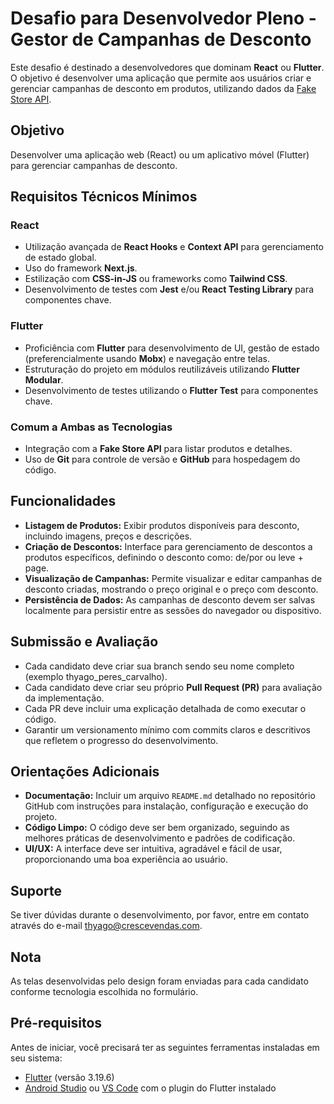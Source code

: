 # Desafio para Desenvolvedor Pleno - Gestor de Campanhas de Desconto

Este desafio é destinado a desenvolvedores que dominam **React** ou **Flutter**. O objetivo é desenvolver uma aplicação que permite aos usuários criar e gerenciar campanhas de desconto em produtos, utilizando dados da [Fake Store API](https://fakestoreapi.com).

## Objetivo

Desenvolver uma aplicação web (React) ou um aplicativo móvel (Flutter) para gerenciar campanhas de desconto.

## Requisitos Técnicos Mínimos

### React
- Utilização avançada de **React Hooks** e **Context API** para gerenciamento de estado global.
- Uso do framework **Next.js**.
- Estilização com **CSS-in-JS** ou frameworks como **Tailwind CSS**.
- Desenvolvimento de testes com **Jest** e/ou **React Testing Library** para componentes chave.

### Flutter
- Proficiência com **Flutter** para desenvolvimento de UI, gestão de estado (preferencialmente usando **Mobx**) e navegação entre telas.
- Estruturação do projeto em módulos reutilizáveis utilizando **Flutter Modular**.
- Desenvolvimento de testes utilizando o **Flutter Test** para componentes chave.

### Comum a Ambas as Tecnologias
- Integração com a **Fake Store API** para listar produtos e detalhes.
- Uso de **Git** para controle de versão e **GitHub** para hospedagem do código.

## Funcionalidades

- **Listagem de Produtos:** Exibir produtos disponíveis para desconto, incluindo imagens, preços e descrições.
- **Criação de Descontos:** Interface para gerenciamento de descontos a produtos específicos, definindo o desconto como: de/por ou leve + page.
- **Visualização de Campanhas:** Permite visualizar e editar campanhas de desconto criadas, mostrando o preço original e o preço com desconto.
- **Persistência de Dados:** As campanhas de desconto devem ser salvas localmente para persistir entre as sessões do navegador ou dispositivo.

## Submissão e Avaliação

- Cada candidato deve criar sua branch sendo seu nome completo (exemplo thyago_peres_carvalho).
- Cada candidato deve criar seu próprio **Pull Request (PR)** para avaliação da implementação.
- Cada PR deve incluir uma explicação detalhada de como executar o código.
- Garantir um versionamento mínimo com commits claros e descritivos que refletem o progresso do desenvolvimento.

## Orientações Adicionais

- **Documentação:** Incluir um arquivo `README.md` detalhado no repositório GitHub com instruções para instalação, configuração e execução do projeto.
- **Código Limpo:** O código deve ser bem organizado, seguindo as melhores práticas de desenvolvimento e padrões de codificação.
- **UI/UX:** A interface deve ser intuitiva, agradável e fácil de usar, proporcionando uma boa experiência ao usuário.

## Suporte

Se tiver dúvidas durante o desenvolvimento, por favor, entre em contato através do e-mail [thyago@crescevendas.com](mailto:thyago@crescevendas.com).

## Nota

As telas desenvolvidas pelo design foram enviadas para cada candidato conforme tecnologia escolhida no formulário.

## Pré-requisitos
Antes de iniciar, você precisará ter as seguintes ferramentas instaladas em seu sistema:
- [Flutter](https://flutter.dev/docs/get-started/install) (versão 3.19.6)
- [Android Studio](https://developer.android.com/studio) ou [VS Code](https://code.visualstudio.com/) com o plugin do Flutter instalado
